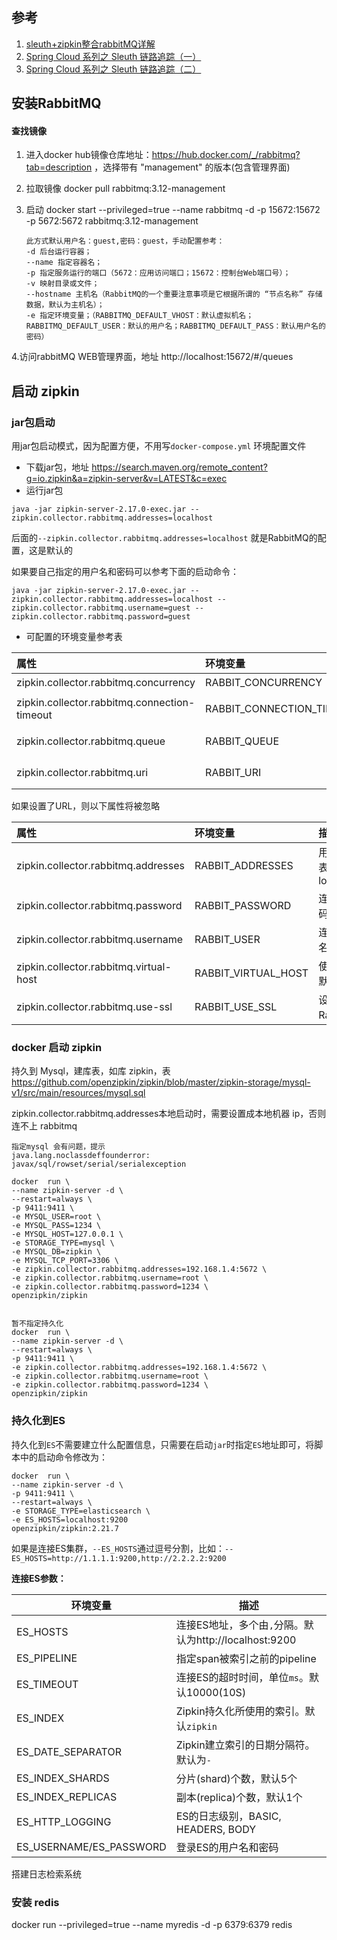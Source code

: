 ## 参考

1. [sleuth\+zipkin整合rabbitMQ详解](https://www.cnblogs.com/gyyyblog/p/11594412.html)
2. [Spring Cloud 系列之 Sleuth 链路追踪（一）](https://www.cnblogs.com/mrhelloworld/p/sleuth1.html)
3. [Spring Cloud 系列之 Sleuth 链路追踪（二）](https://www.cnblogs.com/mrhelloworld/p/sleuth2.html)



## 安装RabbitMQ

#### 查找镜像

1. 进入docker hub镜像仓库地址：https://hub.docker.com/_/rabbitmq?tab=description ，选择带有 "management" 的版本(包含管理界面)

2. 拉取镜像
    docker pull rabbitmq:3.12-management 

3. 启动 docker start --privileged=true --name rabbitmq -d -p 15672:15672 -p 5672:5672 rabbitmq:3.12-management

    ```
    此方式默认用户名：guest,密码：guest，手动配置参考：
    -d 后台运行容器；
    --name 指定容器名；
    -p 指定服务运行的端口（5672：应用访问端口；15672：控制台Web端口号）；
    -v 映射目录或文件；
    --hostname 主机名（RabbitMQ的一个重要注意事项是它根据所谓的 “节点名称” 存储数据，默认为主机名）；
    -e 指定环境变量；（RABBITMQ_DEFAULT_VHOST：默认虚拟机名；RABBITMQ_DEFAULT_USER：默认的用户名；RABBITMQ_DEFAULT_PASS：默认用户名的密码）
    ```

4.访问rabbitMQ WEB管理界面，地址 http://localhost:15672/#/queues

## 启动 zipkin

### jar包启动

用jar包启动模式，因为配置方便，不用写`docker-compose.yml` 环境配置文件

- 下载jar包，地址 https://search.maven.org/remote_content?g=io.zipkin&a=zipkin-server&v=LATEST&c=exec
- 运行jar包

```
java -jar zipkin-server-2.17.0-exec.jar --zipkin.collector.rabbitmq.addresses=localhost
```

后面的`--zipkin.collector.rabbitmq.addresses=localhost` 就是RabbitMQ的配置，这是默认的

如果要自己指定的用户名和密码可以参考下面的启动命令：

```
java -jar zipkin-server-2.17.0-exec.jar --zipkin.collector.rabbitmq.addresses=localhost --zipkin.collector.rabbitmq.username=guest --zipkin.collector.rabbitmq.password=guest
```

- 可配置的环境变量参考表

| 属性                                         | 环境变量                  | 描述                                                         |
| :------------------------------------------- | :------------------------ | :----------------------------------------------------------- |
| zipkin.collector.rabbitmq.concurrency        | RABBIT_CONCURRENCY        | 并发消费者数量，默认为 1                                     |
| zipkin.collector.rabbitmq.connection-timeout | RABBIT_CONNECTION_TIMEOUT | 建立连接时的超时时间，默认为 60000 毫秒，即 1 分钟           |
| zipkin.collector.rabbitmq.queue              | RABBIT_QUEUE              | 从中获取 span 信息的队列，默认为 zipkin                      |
| zipkin.collector.rabbitmq.uri                | RABBIT_URI                | 符合 RabbitMQ URI 规范 的 URI，例如 amqp://user:pass@host:10000/vhost |

如果设置了URL，则以下属性将被忽略

| 属性                                   | 环境变量            | 描述                                                         |
| :------------------------------------- | :------------------ | :----------------------------------------------------------- |
| zipkin.collector.rabbitmq.addresses    | RABBIT_ADDRESSES    | 用逗号分隔的 RabbitMQ 地址列表，例如 localhost:5672,localhost:5673 |
| zipkin.collector.rabbitmq.password     | RABBIT_PASSWORD     | 连接到 RabbitMQ 时使用的密码，默认为 guest                   |
| zipkin.collector.rabbitmq.username     | RABBIT_USER         | 连接到 RabbitMQ 时使用的用户名，默认为 guest                 |
| zipkin.collector.rabbitmq.virtual-host | RABBIT_VIRTUAL_HOST | 使用的 RabbitMQ virtual host，默认为 /                       |
| zipkin.collector.rabbitmq.use-ssl      | RABBIT_USE_SSL      | 设置为 true 则用 SSL 的方式与 RabbitMQ 建立链接              |

### docker 启动 zipkin

持久到 Mysql，建库表，如库 zipkin，表 https://github.com/openzipkin/zipkin/blob/master/zipkin-storage/mysql-v1/src/main/resources/mysql.sql

zipkin.collector.rabbitmq.addresses本地启动时，需要设置成本地机器 ip，否则连不上 rabbitmq

```
指定mysql 会有问题，提示
java.lang.noclassdeffounderror: javax/sql/rowset/serial/serialexception

docker  run \
--name zipkin-server -d \
--restart=always \
-p 9411:9411 \
-e MYSQL_USER=root \
-e MYSQL_PASS=1234 \
-e MYSQL_HOST=127.0.0.1 \
-e STORAGE_TYPE=mysql \
-e MYSQL_DB=zipkin \
-e MYSQL_TCP_PORT=3306 \
-e zipkin.collector.rabbitmq.addresses=192.168.1.4:5672 \
-e zipkin.collector.rabbitmq.username=root \
-e zipkin.collector.rabbitmq.password=1234 \
openzipkin/zipkin


暂不指定持久化
docker  run \
--name zipkin-server -d \
--restart=always \
-p 9411:9411 \
-e zipkin.collector.rabbitmq.addresses=192.168.1.4:5672 \
-e zipkin.collector.rabbitmq.username=root \
-e zipkin.collector.rabbitmq.password=1234 \
openzipkin/zipkin
```

### 持久化到ES

持久化到`ES`不需要建立什么配置信息，只需要在启动`jar`时指定`ES`地址即可，将脚本中的启动命令修改为：

```shell
docker  run \
--name zipkin-server -d \
-p 9411:9411 \
--restart=always \
-e STORAGE_TYPE=elasticsearch \
-e ES_HOSTS=localhost:9200
openzipkin/zipkin:2.21.7
```

如果是连接ES集群，`--ES_HOSTS`通过逗号分割，比如：`--ES_HOSTS=http://1.1.1.1:9200,http://2.2.2.2:9200`

**连接ES参数：**

| 环境变量                | 描述                                                   |
| ----------------------- | ------------------------------------------------------ |
| ES_HOSTS                | 连接ES地址，多个由`,`分隔。默认为http://localhost:9200 |
| ES_PIPELINE             | 指定span被索引之前的pipeline                           |
| ES_TIMEOUT              | 连接ES的超时时间，单位`ms`。默认10000(10S)             |
| ES_INDEX                | Zipkin持久化所使用的索引。默认`zipkin`                 |
| ES_DATE_SEPARATOR       | Zipkin建立索引的日期分隔符。默认为`-`                  |
| ES_INDEX_SHARDS         | 分片(shard)个数，默认5个                               |
| ES_INDEX_REPLICAS       | 副本(replica)个数，默认1个                             |
| ES_HTTP_LOGGING         | ES的日志级别，BASIC, HEADERS, BODY                     |
| ES_USERNAME/ES_PASSWORD | 登录ES的用户名和密码                                   |



搭建日志检索系统

### 安装 redis

docker run --privileged=true --name myredis -d -p 6379:6379 redis